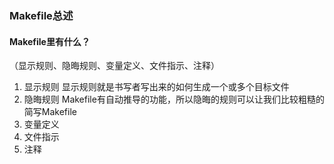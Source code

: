 ### Makefile总述
#### Makefile里有什么？
（显示规则、隐晦规则、变量定义、文件指示、注释）
1. 显示规则
   显示规则就是书写者写出来的如何生成一个或多个目标文件
2. 隐晦规则
   Makefile有自动推导的功能，所以隐晦的规则可以让我们比较粗糙的简写Makefile
3. 变量定义
4. 文件指示
5. 注释